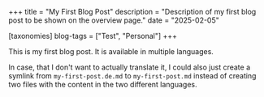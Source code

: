 +++
title = "My First Blog Post"
description = "Description of my first blog post to be shown on the overview page."
date = "2025-02-05"

[taxonomies]
blog-tags = ["Test", "Personal"]
+++

This is my first blog post. It is available in multiple languages.

In case, that I don't want to actually translate it, I could also just create a symlink from `my-first-post.de.md` to `my-first-post.md` instead of creating two files with the content in the two different languages.
